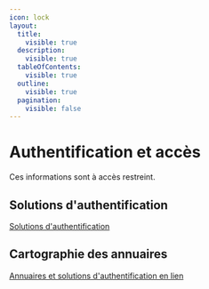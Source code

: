 ```yaml
---
icon: lock
layout:
  title:
    visible: true
  description:
    visible: true
  tableOfContents:
    visible: true
  outline:
    visible: true
  pagination:
    visible: false
---
```


# Authentification et accès

Ces informations sont à accès restreint.

## Solutions d'authentification

[Solutions d'authentification](https://github.com/DNUM-SocialGouv/documentation-privee/blob/main/iam-authentification.md)

## Cartographie des annuaires

[Annuaires et solutions d'authentification en lien](https://github.com/DNUM-SocialGouv/documentation-privee/blob/main/iam-annuaires.jpg)